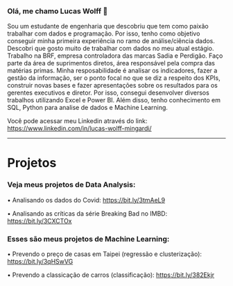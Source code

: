 ### Olá, me chamo Lucas Wolff 👋
Sou um estudante de engenharia que descobriu que tem como paixão trabalhar com dados e programação.
Por isso, tenho como objetivo conseguir minha primeira experiência no ramo de análise/ciência dados.
Descobri que gosto muito de trabalhar com dados no meu atual estágio. Trabalho na BRF, empresa controladora das marcas Sadia e Perdigão. 
Faço parte da área de suprimentos diretos, área responsável pela compra das matérias primas. Minha resposabilidade é analisar os indicadores, fazer a gestão da informação, ser o ponto focal no que se diz a respeito dos KPIs, construir novas bases e fazer apresentações sobre os resultados para os gerentes executivos e diretor. 
Por isso, consegui desenvolver diversos trabalhos utilizando Excel e Power BI.
Além disso, tenho conhecimento em SQL, Python para analise de dados e Machine Learning. 

Você pode acessar meu Linkedin através do link: https://www.linkedin.com/in/lucas-wolff-mingardi/

------------------------

# Projetos

### Veja meus projetos de Data Analysis:

• Analisando os dados do Covid: https://bit.ly/3tmAeL9

• Analisando as críticas da série Breaking Bad no IMBD: https://bit.ly/3CXCTOx

### Esses são meus projetos de Machine Learning:

• Prevendo o preço de casas em Taipei (regressão e clusterização): https://bit.ly/3qHSwVG

• Prevendo a classicação de carros (classificação): https://bit.ly/382Ekjr
